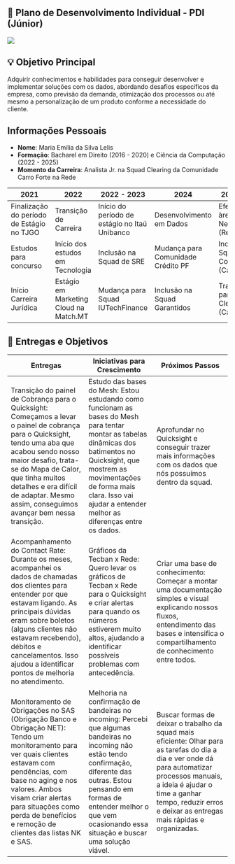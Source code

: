 ## 📌 Plano de Desenvolvimento Individual - PDI (Júnior)

<img src="https://imgur.com/gp15ziL.png">

## 💡 Objetivo Principal

Adquirir conhecimentos e habilidades para conseguir desenvolver e implementar soluções com os dados, abordando desafios específicos da empresa, como previsão da demanda, otimização dos processos ou até mesmo a personalização de um produto conforme a necessidade do cliente.

## Informações Pessoais

- **Nome**: Maria Emília da Silva Lelis
- **Formação**: Bacharel em Direito (2016 - 2020) e Ciência da Computação (2022 - 2025)
- **Momento da Carreira**: Analista Jr. na Squad Clearing da Comunidade Carro Forte na Rede

| 2021 | 2022 | 2022 - 2023 | 2024 | 2024-2025 |
|-------------|-------------|-------------|-------------|-------------|
| Finalização do período de Estágio no TJGO | Transição de Carreira | Início do período de estágio no Itaú Unibanco | Desenvolvimento em Dados | Efetivação na àrea de Negócio (Rede)
| Estudos para concurso | Início dos estudos em Tecnologia | Inclusão na Squad de SRE | Mudança para Comunidade Crédito PF | Inclusão na Squad de Cobrança (Carro Forte)
| Início Carreira Jurídica | Estágio em Marketing Cloud na Match.MT | Mudança para Squad IUTechFinance | Inclusão na Squad Garantidos | Transferencia para a Squad Clearing (Carro Forte)

## 🎯 Entregas e Objetivos

| Entregas | Iniciativas para Crescimento | Próximos Passos |
|-------------|-------------|-------------|
| Transição do painel de Cobrança para o Quicksight: Começamos a levar o painel de cobrança para o Quicksight, tendo uma aba que acabou sendo nosso maior desafio, trata-se do Mapa de Calor, que tinha muitos detalhes e era difícil de adaptar. Mesmo assim, conseguimos avançar bem nessa transição. | Estudo das bases do Mesh: Estou estudando como funcionam as bases do Mesh para tentar montar as tabelas dinâmicas dos batimentos no Quicksight, que mostrem as movimentações de forma mais clara. Isso vai ajudar a entender melhor as diferenças entre os dados. | Aprofundar no Quicksight e conseguir trazer mais informações com os dados que nós possuímos dentro da squad.
| Acompanhamento do Contact Rate: Durante os meses, acompanhei os dados de chamadas dos clientes para entender por que estavam ligando. As principais dúvidas eram sobre boletos (alguns clientes não estavam recebendo), débitos e cancelamentos. Isso ajudou a identificar pontos de melhoria no atendimento. | Gráficos da Tecban x Rede: Quero levar os gráficos de Tecban x Rede para o Quicksight e criar alertas para quando os números estiverem muito altos, ajudando a identificar possíveis problemas com antecedência. | Criar uma base de conhecimento: Começar a montar uma documentação simples e visual explicando nossos fluxos, entendimento das bases e intensifica o compartilhamento de conhecimento entre todos.
| Monitoramento de Obrigações no SAS (Obrigação Banco e Obrigação NET): Tendo um monitoramento para ver quais clientes estavam com pendências, com base no aging e nos valores. Ambos visam criar alertas para situações como perda de benefícios e remoção de clientes das listas NK e SAS. | Melhoria na confirmação de bandeiras no incoming: Percebi que algumas bandeiras no incoming não estão tendo confirmação, diferente das outras. Estou pensando em formas de entender melhor o que vem ocasionando essa situação e buscar uma solução viável.  | Buscar formas de deixar o trabalho da squad mais eficiente: Olhar para as tarefas do dia a dia e ver onde dá para automatizar processos manuais, a ideia é ajudar o time a ganhar tempo, reduzir erros e deixar as entregas mais rápidas e organizadas.
